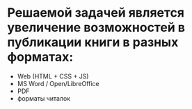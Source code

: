 # Решаемой задачей является увеличение возможностей в публикации книги в разных форматах:

  - Web (HTML + CSS + JS)
  - MS Word / Open/LibreOffice
  - PDF
  - форматы читалок
